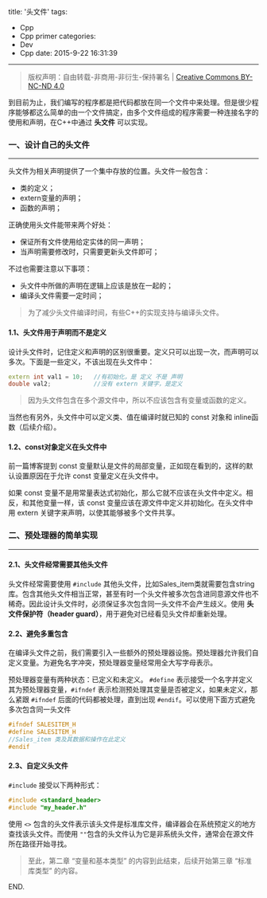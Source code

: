 title: '头文件'
tags:
  - Cpp
  - Cpp primer
categories:
  - Dev
  - Cpp
date: 2015-9-22 16:31:39
---

> 版权声明：自由转载-非商用-非衍生-保持署名 | [Creative Commons BY-NC-ND 4.0](https://creativecommons.org/licenses/by-nc-nd/4.0/)

到目前为止，我们编写的程序都是把代码都放在同一个文件中来处理。但是很少程序能够都这么简单的由一个文件搞定，由多个文件组成的程序需要一种连接名字的使用和声明，在C++中通过 **头文件** 可以实现。

<!-- more -->

### 一、设计自己的头文件 ###
---

头文件为相关声明提供了一个集中存放的位置。头文件一般包含：

- 类的定义；
- extern变量的声明；
- 函数的声明；

正确使用头文件能带来两个好处：

- 保证所有文件使用给定实体的同一声明；
- 当声明需要修改时，只需要更新头文件即可；

不过也需要注意以下事项：

- 头文件中所做的声明在逻辑上应该是放在一起的；
- 编译头文件需要一定时间；

> 为了减少头文件编译时间，有些C++的实现支持与编译头文件。

#### 1.1、头文件用于声明而不是定义 ####

设计头文件时，记住定义和声明的区别很重要。定义只可以出现一次，而声明可以多次。下面是一些定义，不该出现在头文件中：

```C++
extern int val1 = 10;	//有初始化，是 定义 不是 声明
double val2;			//没有 extern 关键字，是定义
```

> 因为头文件包含在多个源文件中，所以不应该包含有变量或函数的定义。

当然也有另外，头文件中可以定义类、值在编译时就已知的 const 对象和 inline函数（后续介绍）。

#### 1.2、const对象定义在头文件中 ####

前一篇博客提到 const 变量默认是文件的局部变量，正如现在看到的，这样的默认设置原因在于允许 const 变量定义在头文件中。

如果 const 变量不是用常量表达式初始化，那么它就不应该在头文件中定义。相反，和其他变量一样，该 const 变量应该在源文件中定义并初始化。在头文件中用 extern 关键字来声明，以使其能够被多个文件共享。

### 二、预处理器的简单实现 ###
---

#### 2.1、头文件经常需要其他头文件 ####

头文件经常需要使用 `#include` 其他头文件，比如Sales_item类就需要包含string库。包含其他头文件相当正常，甚至有时一个头文件被多次包含进同意源文件也不稀奇。因此设计头文件时，必须保证多次包含同一头文件不会产生歧义。使用 **头文件保护符（header guard）**，用于避免对已经看见头文件却重新处理。

#### 2.2、避免多重包含 ####

在编译头文件之前，我们需要引入一些额外的预处理器设施。预处理器允许我们自定义变量。为避免名字冲突，预处理器变量经常用全大写字母表示。

预处理器变量有两种状态：已定义和未定义。 `#define` 表示接受一个名字并定义其为预处理器变量，`#ifndef` 表示检测预处理其变量是否被定义，如果未定义，那么紧跟 `#ifndef` 后面的代码都被处理，直到出现 `#endif`。可以使用下面方式避免多次包含同一头文件

```C++
#ifndef SALESITEM_H
#define SALESITEM_H
//Sales_item 类及其数据和操作在此定义
#endif
```

#### 2.3、自定义头文件 ####

`#include` 接受以下两种形式：

```C++
#include <standard_header>
#include "my_header.h"
```

使用 `<>` 包含的头文件表示该头文件是标准库文件，编译器会在系统预定义的地方查找该头文件。而使用 `""`包含的头文件认为它是非系统头文件，通常会在源文件所在路径开始寻找。

> 至此，第二章 “变量和基本类型” 的内容到此结束，后续开始第三章 “标准库类型” 的内容。

END.